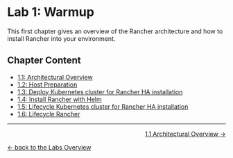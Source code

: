 # Lab 1: Warmup

This first chapter gives an overview of the Rancher architecture and how to install Rancher into your environment.


## Chapter Content

* [1.1: Architectural Overview](11_overview.md)
* [1.2: Host Preparation](12_hostpreparation.md)
* [1.3: Deploy Kubernetes cluster for Rancher HA installation](13_deploywithrke.md)
* [1.4: Install Rancher with Helm](14_install.md)
* [1.5: Lifecycle Kubernetes cluster for Rancher HA installation](15_lifecyclerke.md)
* [1.6: Lifecycle Rancher](16_lifecyclerancher.md)

---

<p width="100px" align="right"><a href="11_overview.md">1.1 Architectural Overview →</a></p>

[← back to the Labs Overview](../README.md)
